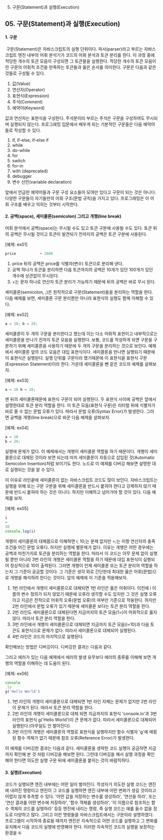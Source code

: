 05. 구문(Statement)과 실행(Execution)

## 05\. 구문(Statement)과 실행(Execution)

#### 1\. 구문

 구문(Statement)은 자바스크립트의 실행 단위이다. 파서(parser)라고 부르는 자바스크립트 엔진 내부의 어휘 분석기가 코드의 어휘 분석과 토큰 분리를 한다. 이 과정 중에 적당한 개수의 토큰 모음이 구성되면 그 토큰들을 실행한다. 적당한 개수의 토큰 모음이란 구문의 어휘적 조건을 만족하는 토큰들과 옳은 순서를 의미한다. 구문은 다음과 같은 것들로 구성될 수 있다.

1.  값(Value)
2.  연산자(Operator)
3.  표현식(Expression)
4.  주석(Comment)
5.  예약어(Keyword)

값과 연산자는 표현식을 구성한다. 주석문이라 부르는 주석은 구문을 구성하여도 무시되며 실행되지 않는다. 프로그래밍 입문에서 배우게 되는 기본적인 구문들은 다음 예약어들로 작성할 수 있다.

1.  if, if-else, if-else if
2.  while
3.  do-while
4.  for
5.  switch
6.  for-in
7.  with (deprecated)
8.  debugger
9.  변수 선언(variable declaration)

 앞에서 언급한 예약어들과 구문 구성 요소들아 모여만 있다고 구문이 되는 것은 아니다. 다양한 구문들이 자기들만의 어휘 구조(문법 규칙)을 가지고 있다. 프로그래밍은 이 어휘 구조를 배우고 익히는 것부터 시작한다.

#### 2\. 공백(space), 세미콜론(semicolon) 그리고 개행(line break)

어휘 분석에서 공백(space)는 무시될 수도 있고 토큰 구분에 사용될 수도 있다. 토큰 뒤의 공백은 무시될 것이고 토큰이 발견되기 전까지의 공백은 토큰 구분에 사용된다.

\[예제: ex01\]

```JavaScript
price           + 2000
```

1.  price 뒤의 공백은 price를 식별자(변수) 토큰으로 분리해 낸다.
2.  공백 하나가 토큰을 분리하면 다음 토큰까지의 공백은 10개가 있던 100개가 있던 개수에 상관없이 무시된다.
3.  +는 문자 하나로 연산자 토큰 분리가 가능하기 때문에 뒤의 공백은 바로 무시 된다.

세미콜론(semicolon, ;)은 원칙적으로 구문(Statement)들을 분리하는 역할을 한다. 다음 예제를 보면, 세미콜론 구문 분리뿐만 아니라 표현식의 실행도 함께 이해할 수 있다.

\[예제: ex02\]

```JavaScript
a = 10; b = 20;
```

 세미콜론이 두 개의 구문을 분리한다고 했는데 이는 다소 어휘적 표현이고 내부적으로는 세미콜론을 만나기 전까지 토큰 모음을 실행한다. 보통, 코드를 작성하게 되면 구문을 구분하기 위해 세미콜론을 사용하기 때문에 두 개의 구문을 분리하는 것으로 보인다. 예제에서 세미콜론 앞의 코드 모음은 대입 표현식이다. 세미콜론을 만나면 실행되기 때문에 이 표현식은 실행된다. 실행 단위를 구문이라 했기때문에 이 표현식을 표현식 구문(Expression Statement)이라 한다. 가운데 세미콜론을 뺀 같은 코드의 예제를 살펴보자.
 
\[예제: ex03\]

```JavaScript
a = 10 b = 20;
```

 맨 뒤의 세미콜론때문에 표현식 구문이 되어 실행된다. 두 표현식 사이에 공백은 앞에서 설명한대로 토큰 분리 역할을 한다. 이 토큰 모음(표현식 구문)은 리터럴 뒤에 식별자가 바로 올 수 없는 문법 오류가 있다. 따라서 문법 오류(Syntax Error)가 발생한다. 그러면 공백을 개행(line break)으로 바꾼 다음 예제을 살펴보자.

\[예제: ex04\]

```JavaScript
a = 10
b = 20;
```

 실행에 문제가 없다. 이 예제에서는 개행이 세미콜론 역할을 하기 때문이다. 개행이 세미콜론으로 대체된 것이라 보면 되는데 마치 세미콜론이 자동으로 삽입된 것(Automatic Semicolon Insertion)처럼 보이기도 한다. 노드로 이 예제를 디버깅 해보면 설명한 대로 실행되는 것을 알 수 있다. 
 
 
 
 
 이 이유로 라인끝에 세미콜론이 없는 자바스크립트 코드도 많이 보인다. 자바스크립트는 실행을 위해 또는 구문 구분을 위해 세미콜론을 반드시 붙혀야 한다고 강제하지 않기 때문에 반드시 붙혀야 하는 것은 아니다. 하지만 이해하고 넘어가야 할 것이 있다. 다음 예제를 보자.  

\[예제: ex05\]

```JavaScript
i
=
10
console.log(i)
```

 개행이 세미콜론의 대체쯤으로 이해하면 i; 10;는 문제 없지만 =;는 이항 연산자의 충족 조건을 어긴 문법 오류다. 하지만 실행에 별문제가 없다. 이유는 개행은 어떤 경우에는 공백과 마찬가지로 토큰을 분리하는 역할을 한다. 따라서 이 코드는 아무 문제 없이 실행될 뿐만 아니라 3번 라인의 개행은 세미콜론 역할을 하기 때문에 대입 표현식이 실행되어 정상적으로 10이 출력된다. 그러면 개행이 언제 세미콜론 또는 토큰 분리의 역할을 하는지 그 기준이 궁금할 것이다. 그 기준은 생각 외로 간단한데 최대한 옳은 어휘(문법)으로 개행을 해석하려 한다는 것이다. 앞의 예제에 이 기준을 적용해보자.
 
1. 1번 라인에서 개행이 세미콜론으로 대체되면 1번 라인은 옳은 어휘이다. 이전에 i 이름의 변수 정의가 되지 않았기 때문에 오류라 생각할 수도 있지만 그 것은 실행 오류이고 지금은 전적으로 어휘적 오류(문법 오류)의 여부만 기준으로 적용한다. 하지만 2번 라인에서 문법 오류가 있기 때문에 세미콜론 보다는 토큰 분리 역할을 한다.
2. 2번 라인도 세미콜론으로 대체된다면 지금까지의 토큰 모음(1=)이 어휘적으로 옳지 않다. 따라서 토큰 분리 역할을 한다.
3. 3번 라인에서 개행이 세미콜론으로 대체되면 지금까지 토큰 모음(i=10)과 다음 토큰도 표현식으로 문제가 없다. 따라서 세미콜론으로 대체되어 실행된다.
4. 4번 라인은 코드의 마지막으로 실행된다.

 확인해보는 방법은 디버깅이다. 디버깅한 결과는 다음과 같다.
 
 
 
 
 그리고 에러가 있는 다음 예제에서 에러의 발생 유무보다 에러의 종류를 이해해 보면 개행의 역할을 이해하는 데 도움이 된다.

\[예제: ex06\]

```JavaScript
console
.lo
g('Hello World')
```

1. 1번 라인의 개행이 세미콜론으로 대체되면 1번 라인 자체는 문제가 없지만 2번 라인이 문제가 된다. 따라서 토큰 분리 역할을 한다.
2. 2번 라인의 개행이 세미콜론으로 대체 되면 지금까지의 표현식 'console.lo'과 3번 라인의 표현식 g('Hello World')이 큰 문제가 없다. 따라서 세미콜론으로 대체되어 실행된다.(아무일도 안 벌어진다)
3. 3번 라인의 개행은 세미콜론의 역할로 표현식을 실행하지만 함수 식별자 'g'에 매핑된 함수 객체가 없기 때문에 참조 오류(Reference Error)가 발생한다.

 이 예제를 디버깅한 결과는 다음과 같다. 세미콜론을 생략한 코드 실행이 궁금하면 지금까지 확인해 본 것 처럼 디버깅을 해보면 된다. 그런데 디버깅을 해서 실행 과정을 확인해야 한다면 의도한 실행 구문 뒤에 세미콜론을 붙히는 것이 바람직하다.

#### 3\. 실행(Execution)
 코드가 실행되면 엔진 내부에는 어떤 일이 벌어진다. 작성자가 의도한 실행 코드는 엔진에 내려진 명령이고 엔진이 그 코드를 실행하면 엔진 내부에 어떤 변화가 생길 것이라고 어렵지 않게 추측할 수 있다. '어떤 값을 저장하는 변수를 생성하라', '연산을 하라', 또는 '연산 결과를 어떤 변수에 저장하라', '함수 객체를 생성하라', '이 이름으로 참조하는 함수 객체의 코드를 실행하라' 등등 엔진에 내리는 명령, 즉 실행 코드는 예를 들수 없을 정도로 다양하고 많다. 그리고 이런 명령들을 자바스크립트에서는 구문이라 설명하였다.
 프로그램이 시작하여 종료될 때까지 엔진은 지속적으로 어떤 코드를 실행하고 그 변화를 유지해서 다음 코드의 실행에 반영해야 한다. 이러한 지속적인 코드의 실행을 보장하는 환경을 ㅌ     
